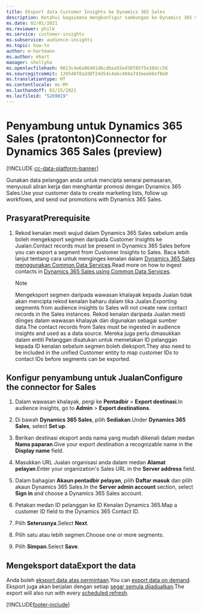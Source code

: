 ```yaml
---
title: Eksport data Customer Insights ke Dynamics 365 Sales
description: Ketahui bagaimana mengkonfigur sambungan ke Dynamics 365 Sales.
ms.date: 02/01/2021
ms.reviewer: philk
ms.service: customer-insights
ms.subservice: audience-insights
ms.topic: how-to
author: m-hartmann
ms.author: mhart
manager: shellyha
ms.openlocfilehash: 0013c4e6a96401d6cdbea55ed38f85f5e10dcc56
ms.sourcegitcommit: 139548f8a2d0f24d54c4a6c404a743eeeb8ef8e0
ms.translationtype: HT
ms.contentlocale: ms-MY
ms.lasthandoff: 02/15/2021
ms.locfileid: "5269019"
---
```

# <a name="connector-for-dynamics-365-sales-preview"></a><span data-ttu-id="bb0f3-103">Penyambung untuk Dynamics 365 Sales (pratonton)</span><span class="sxs-lookup"><span data-stu-id="bb0f3-103">Connector for Dynamics 365 Sales (preview)</span></span>

[!INCLUDE [cc-data-platform-banner](../includes/cc-data-platform-banner.md)]

<span data-ttu-id="bb0f3-104">Gunakan data pelanggan anda untuk mencipta senarai pemasaran, menyusuli aliran kerja dan menghantar promosi dengan Dynamics 365 Sales.</span><span class="sxs-lookup"><span data-stu-id="bb0f3-104">Use your customer data to create marketing lists, follow up workflows, and send out promotions with Dynamics 365 Sales.</span></span>

## <a name="prerequisite"></a><span data-ttu-id="bb0f3-105">Prasyarat</span><span class="sxs-lookup"><span data-stu-id="bb0f3-105">Prerequisite</span></span>

1. <span data-ttu-id="bb0f3-106">Rekod kenalan mesti wujud dalam Dynamics 365 Sales sebelum anda boleh mengeksport segmen daripada Customer Insights ke Jualan.</span><span class="sxs-lookup"><span data-stu-id="bb0f3-106">Contact records must be present in Dynamics 365 Sales before you can export a segment from Customer Insights to Sales.</span></span> <span data-ttu-id="bb0f3-107">Baca lebih lanjut tentang cara untuk menginges kenalan dalam [Dynamics 365 Sales menggunakan Common Data Services](connect-power-query.md).</span><span class="sxs-lookup"><span data-stu-id="bb0f3-107">Read more on how to ingest contacts in [Dynamics 365 Sales using Common Data Services](connect-power-query.md).</span></span>

   > [!NOTE]
   > <span data-ttu-id="bb0f3-108">Mengeksport segmen daripada wawasan khalayak kepada Jualan tidak akan mencipta rekod kenalan baharu dalam tika Jualan.</span><span class="sxs-lookup"><span data-stu-id="bb0f3-108">Exporting segments from audience insights to Sales will not create new contact records in the Sales instances.</span></span> <span data-ttu-id="bb0f3-109">Rekod kenalan daripada Jualan mesti diinges dalam wawasan khalayak dan digunakan sebagai sumber data.</span><span class="sxs-lookup"><span data-stu-id="bb0f3-109">The contact records from Sales must be ingested in audience insights and used as a data source.</span></span> <span data-ttu-id="bb0f3-110">Mereka juga perlu dimasukkan dalam entiti Pelanggan disatukan untuk memetakan ID pelanggan kepada ID kenalan sebelum segmen boleh dieksport.</span><span class="sxs-lookup"><span data-stu-id="bb0f3-110">They also need to be included in the unified Customer entity to map customer IDs to contact IDs before segments can be exported.</span></span>

## <a name="configure-the-connector-for-sales"></a><span data-ttu-id="bb0f3-111">Konfigur penyambung untuk Jualan</span><span class="sxs-lookup"><span data-stu-id="bb0f3-111">Configure the connector for Sales</span></span>

1. <span data-ttu-id="bb0f3-112">Dalam wawasan khalayak, pergi ke **Pentadbir** > **Export destinasi**.</span><span class="sxs-lookup"><span data-stu-id="bb0f3-112">In audience insights, go to **Admin** > **Export destinations**.</span></span>

1. <span data-ttu-id="bb0f3-113">Di bawah **Dynamics 365 Sales**, pilih **Sediakan**.</span><span class="sxs-lookup"><span data-stu-id="bb0f3-113">Under **Dynamics 365 Sales**, select **Set up**.</span></span>

1. <span data-ttu-id="bb0f3-114">Berikan destinasi eksport anda nama yang mudah dikenali dalam medan **Nama paparan**.</span><span class="sxs-lookup"><span data-stu-id="bb0f3-114">Give your export destination a recognizable name in the **Display name** field.</span></span>

1. <span data-ttu-id="bb0f3-115">Masukkan URL Jualan organisasi anda dalam medan **Alamat pelayan**.</span><span class="sxs-lookup"><span data-stu-id="bb0f3-115">Enter your organization's Sales URL in the **Server address** field.</span></span>

1. <span data-ttu-id="bb0f3-116">Dalam bahagian **Akaun pentadbir pelayan**, pilih **Daftar masuk** dan pilih akaun Dynamics 365 Sales.</span><span class="sxs-lookup"><span data-stu-id="bb0f3-116">In the **Server admin account** section, select **Sign in** and choose a Dynamics 365 Sales account.</span></span>

1. <span data-ttu-id="bb0f3-117">Petakan medan ID pelanggan ke ID Kenalan Dynamics 365.</span><span class="sxs-lookup"><span data-stu-id="bb0f3-117">Map a customer ID field to the Dynamics 365 Contact ID.</span></span>

1. <span data-ttu-id="bb0f3-118">Pilih **Seterusnya**.</span><span class="sxs-lookup"><span data-stu-id="bb0f3-118">Select **Next**.</span></span>

1. <span data-ttu-id="bb0f3-119">Pilih satu atau lebih segmen.</span><span class="sxs-lookup"><span data-stu-id="bb0f3-119">Choose one or more segments.</span></span>

1. <span data-ttu-id="bb0f3-120">Pilih **Simpan**.</span><span class="sxs-lookup"><span data-stu-id="bb0f3-120">Select **Save**.</span></span>

## <a name="export-the-data"></a><span data-ttu-id="bb0f3-121">Mengeksport data</span><span class="sxs-lookup"><span data-stu-id="bb0f3-121">Export the data</span></span>

<span data-ttu-id="bb0f3-122">Anda boleh [eksport data atas permintaan](export-destinations.md).</span><span class="sxs-lookup"><span data-stu-id="bb0f3-122">You can [export data on demand](export-destinations.md).</span></span> <span data-ttu-id="bb0f3-123">Eksport juga akan berjalan dengan setiap [segar semula dijadualkan](system.md#schedule-tab).</span><span class="sxs-lookup"><span data-stu-id="bb0f3-123">The export will also run with every [scheduled refresh](system.md#schedule-tab).</span></span>


[!INCLUDE[footer-include](../includes/footer-banner.md)]
